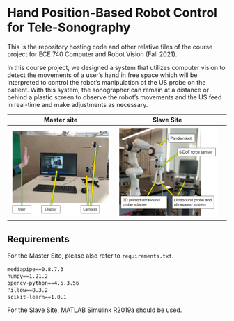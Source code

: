 # Hand Position-Based Robot Control for Tele-Sonography

This is the repository hosting code and other relative files of the course project for ECE 740 Computer and Robot Vision (Fall 2021).

In this course project, we designed a system that utilizes computer vision to detect the movements of a user’s hand in free space which will be interpreted to control the robot’s manipulation of the US probe on the patient. With this system, the sonographer can remain at a distance or behind a plastic screen to observe the robot’s movements and the US feed in real-time and make adjustments as necessary. 

| Master site                                      | Slave Site                                      |      |
| ------------------------------------------------ | ----------------------------------------------- | ---- |
| ![master_site](./figures_readme/master_site.png) | ![slave_site](./figures_readme/panda_setup.png) |      |



## Requirements

For the Master Site, please also refer to `requirements.txt`. 

```
mediapipe==0.8.7.3
numpy==1.21.2
opencv-python==4.5.3.56
Pillow==8.3.2
scikit-learn==1.0.1
```

For the Slave Site, MATLAB Simulink R2019a should be used. 

